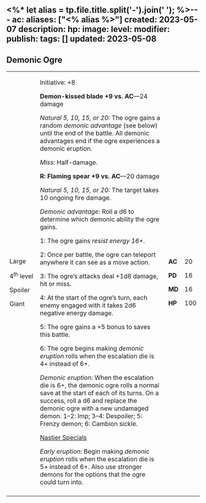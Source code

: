 <%* let alias = tp.file.title.split('-').join(' '); %>---
ac: 
aliases: ["<% alias %>"]
created: 2023-05-07
description: 
hp: 
image: 
level: 
modifier: 
publish: 
tags: []
updated: 2023-05-08
---

## Demonic Ogre

<table>
<colgroup>
<col style="width: 16%" />
<col style="width: 71%" />
<col style="width: 5%" />
<col style="width: 6%" />
</colgroup>
<tbody>
<tr class="odd">
<td><p>Large</p>
<p>4<sup>th</sup> level</p>
<p>Spoiler</p>
<p>Giant</p></td>
<td><p>Initiative: +8</p>
<p><strong>Demon-kissed blade +9 vs. AC</strong>—24 damage</p>
<p><em>Natural 5, 10, 15, or 20:</em> The ogre gains a random
<em>demonic advantage</em> (see below) until the end of the battle. All
demonic advantages end if the ogre experiences a demonic eruption.</p>
<p><em>Miss:</em> Half-damage.</p>
<p><strong>R: Flaming spear +9 vs. AC</strong>—20 damage</p>
<p><em>Natural 5, 10, 15, or 20:</em> The target takes 10 ongoing fire
damage.</p>
<p><em>Demonic advantage:</em> Roll a d6 to determine which demonic
ability the ogre gains.</p>
<p>1: The ogre gains <em>resist energy 16+</em>.</p>
<p>2: Once per battle, the ogre can teleport anywhere it can see as a
move action.</p>
<p>3: The ogre’s attacks deal +1d8 damage, hit or miss.</p>
<p>4: At the start of the ogre’s turn, each enemy engaged with it takes
2d6 negative energy damage.</p>
<p>5: The ogre gains a +5 bonus to saves this battle.</p>
<p>6: The ogre begins making <em>demonic eruption</em> rolls when the
escalation die is 4+ instead of 6+.</p>
<p><em>Demonic eruption:</em> When the escalation die is 6+, the demonic
ogre rolls a normal save at the start of each of its turns. On a
success, roll a d6 and replace the demonic ogre with a new undamaged
demon. 1–2: Imp; 3–4: Despoiler; 5: Frenzy demon; 6: Cambion sickle.</p>
<p><u>Nastier Specials</u></p>
<p><em>Early eruption:</em> Begin making <em>demonic eruption</em> rolls
when the escalation die is 5+ instead of 6+. Also use stronger demons
for the options that the ogre could turn into.</p></td>
<td><p><strong>AC</strong></p>
<p><strong>PD</strong></p>
<p><strong>MD</strong></p>
<p><strong>HP</strong></p></td>
<td><p>20</p>
<p>16</p>
<p>16</p>
<p>100</p></td>
</tr>
<tr class="even">
<td></td>
<td></td>
<td></td>
<td></td>
</tr>
</tbody>
</table>
